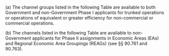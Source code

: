 (a) The channel groups listed in the following Table are available to both Government and non-Government Phase I applicants for trunked operations or operations of equivalent or greater efficiency for non-commercial or commercial operations.
                                

(b) The channels listed in the following Table are available to non-Government applicants for Phase II assignments in Economic Areas (EAs) and Regional Economic Area Groupings (REAGs) (see §§ 90.761 and 90.763).

